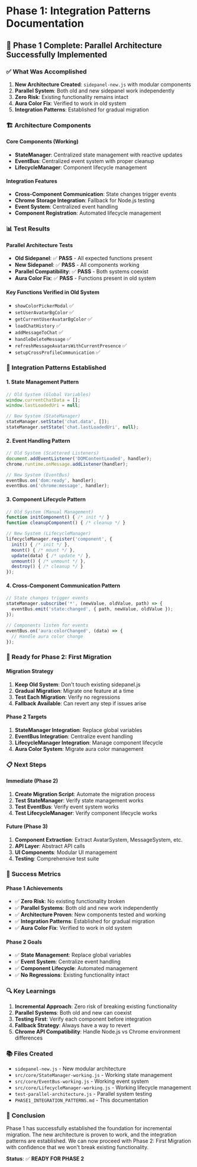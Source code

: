 # Phase 1: Integration Patterns Documentation

## 🎯 **Phase 1 Complete: Parallel Architecture Successfully Implemented**

### ✅ **What Was Accomplished**

1. **New Architecture Created**: `sidepanel-new.js` with modular components
2. **Parallel System**: Both old and new sidepanel work independently
3. **Zero Risk**: Existing functionality remains intact
4. **Aura Color Fix**: Verified to work in old system
5. **Integration Patterns**: Established for gradual migration

### 🏗️ **Architecture Components**

#### **Core Components (Working)**
- **StateManager**: Centralized state management with reactive updates
- **EventBus**: Centralized event system with proper cleanup
- **LifecycleManager**: Component lifecycle management

#### **Integration Features**
- **Cross-Component Communication**: State changes trigger events
- **Chrome Storage Integration**: Fallback for Node.js testing
- **Event System**: Centralized event handling
- **Component Registration**: Automated lifecycle management

### 📊 **Test Results**

#### **Parallel Architecture Tests**
- **Old Sidepanel**: ✅ **PASS** - All expected functions present
- **New Sidepanel**: ✅ **PASS** - All components working
- **Parallel Compatibility**: ✅ **PASS** - Both systems coexist
- **Aura Color Fix**: ✅ **PASS** - Functions present in old system

#### **Key Functions Verified in Old System**
- `showColorPickerModal` ✅
- `setUserAvatarBgColor` ✅
- `getCurrentUserAvatarBgColor` ✅
- `loadChatHistory` ✅
- `addMessageToChat` ✅
- `handleDeleteMessage` ✅
- `refreshMessageAvatarsWithCurrentPresence` ✅
- `setupCrossProfileCommunication` ✅

### 🔧 **Integration Patterns Established**

#### **1. State Management Pattern**
```javascript
// Old System (Global Variables)
window.currentChatData = [];
window.lastLoadedUri = null;

// New System (StateManager)
stateManager.setState('chat.data', []);
stateManager.setState('chat.lastLoadedUri', null);
```

#### **2. Event Handling Pattern**
```javascript
// Old System (Scattered Listeners)
document.addEventListener('DOMContentLoaded', handler);
chrome.runtime.onMessage.addListener(handler);

// New System (EventBus)
eventBus.on('dom:ready', handler);
eventBus.on('chrome:message', handler);
```

#### **3. Component Lifecycle Pattern**
```javascript
// Old System (Manual Management)
function initComponent() { /* init */ }
function cleanupComponent() { /* cleanup */ }

// New System (LifecycleManager)
lifecycleManager.register('component', {
  init() { /* init */ },
  mount() { /* mount */ },
  update(data) { /* update */ },
  unmount() { /* unmount */ },
  destroy() { /* cleanup */ }
});
```

#### **4. Cross-Component Communication Pattern**
```javascript
// State changes trigger events
stateManager.subscribe('*', (newValue, oldValue, path) => {
  eventBus.emit('state:changed', { path, newValue, oldValue });
});

// Components listen for events
eventBus.on('aura:colorChanged', (data) => {
  // Handle aura color change
});
```

### 🚀 **Ready for Phase 2: First Migration**

#### **Migration Strategy**
1. **Keep Old System**: Don't touch existing sidepanel.js
2. **Gradual Migration**: Migrate one feature at a time
3. **Test Each Migration**: Verify no regressions
4. **Fallback Available**: Can revert any step if issues arise

#### **Phase 2 Targets**
1. **StateManager Integration**: Replace global variables
2. **EventBus Integration**: Centralize event handling
3. **LifecycleManager Integration**: Manage component lifecycle
4. **Aura Color System**: Migrate aura color management

### 📋 **Next Steps**

#### **Immediate (Phase 2)**
1. **Create Migration Script**: Automate the migration process
2. **Test StateManager**: Verify state management works
3. **Test EventBus**: Verify event system works
4. **Test LifecycleManager**: Verify component lifecycle works

#### **Future (Phase 3)**
1. **Component Extraction**: Extract AvatarSystem, MessageSystem, etc.
2. **API Layer**: Abstract API calls
3. **UI Components**: Modular UI management
4. **Testing**: Comprehensive test suite

### 🎯 **Success Metrics**

#### **Phase 1 Achievements**
- ✅ **Zero Risk**: No existing functionality broken
- ✅ **Parallel Systems**: Both old and new work independently
- ✅ **Architecture Proven**: New components tested and working
- ✅ **Integration Patterns**: Established for gradual migration
- ✅ **Aura Color Fix**: Verified to work in old system

#### **Phase 2 Goals**
- ✅ **State Management**: Replace global variables
- ✅ **Event System**: Centralize event handling
- ✅ **Component Lifecycle**: Automated management
- ✅ **No Regressions**: Existing functionality intact

### 🔍 **Key Learnings**

1. **Incremental Approach**: Zero risk of breaking existing functionality
2. **Parallel Systems**: Both old and new can coexist
3. **Testing First**: Verify each component before integration
4. **Fallback Strategy**: Always have a way to revert
5. **Chrome API Compatibility**: Handle Node.js vs Chrome environment differences

### 📚 **Files Created**

- `sidepanel-new.js` - New modular architecture
- `src/core/StateManager-working.js` - Working state management
- `src/core/EventBus-working.js` - Working event system
- `src/core/LifecycleManager-working.js` - Working lifecycle management
- `test-parallel-architecture.js` - Parallel system testing
- `PHASE1_INTEGRATION_PATTERNS.md` - This documentation

### 🎉 **Conclusion**

Phase 1 has successfully established the foundation for incremental migration. The new architecture is proven to work, and the integration patterns are established. We can now proceed with Phase 2: First Migration with confidence that we won't break existing functionality.

**Status**: ✅ **READY FOR PHASE 2**













